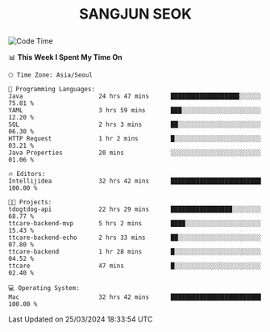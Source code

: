 <h1>
 <p align="center">
   SANGJUN SEOK
 </p>
</h1>

<!--START_SECTION:waka-->
![Code Time](http://img.shields.io/badge/Code%20Time-3%2C401%20hrs%2045%20mins-blue)

📊 **This Week I Spent My Time On** 

```text
🕑︎ Time Zone: Asia/Seoul

💬 Programming Languages: 
Java                     24 hrs 47 mins      ███████████████████░░░░░░   75.81 % 
YAML                     3 hrs 59 mins       ███░░░░░░░░░░░░░░░░░░░░░░   12.20 % 
SQL                      2 hrs 3 mins        ██░░░░░░░░░░░░░░░░░░░░░░░   06.30 % 
HTTP Request             1 hr 2 mins         █░░░░░░░░░░░░░░░░░░░░░░░░   03.21 % 
Java Properties          20 mins             ░░░░░░░░░░░░░░░░░░░░░░░░░   01.06 % 

🔥 Editors: 
Intellijidea             32 hrs 42 mins      █████████████████████████   100.00 % 

🐱‍💻 Projects: 
tdogtdog-api             22 hrs 29 mins      █████████████████░░░░░░░░   68.77 % 
ttcare-backend-mvp       5 hrs 2 mins        ████░░░░░░░░░░░░░░░░░░░░░   15.43 % 
ttcare-backend-echo      2 hrs 33 mins       ██░░░░░░░░░░░░░░░░░░░░░░░   07.80 % 
ttcare-backend           1 hr 28 mins        █░░░░░░░░░░░░░░░░░░░░░░░░   04.52 % 
ttcare                   47 mins             █░░░░░░░░░░░░░░░░░░░░░░░░   02.40 % 

💻 Operating System: 
Mac                      32 hrs 42 mins      █████████████████████████   100.00 % 
```


 Last Updated on 25/03/2024 18:33:54 UTC
<!--END_SECTION:waka-->
